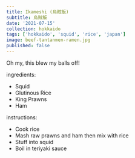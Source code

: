 ```yaml
---
title: Ikameshi (烏賊飯)
subtitle: 烏賊飯
date: '2021-07-15'
collection: hokkaido
tags: ['hokkaido', 'squid', 'rice', 'japan']
image: beef-tantanmen-ramen.jpg
published: false
---
```


Oh my, this blew my balls off!

ingredients:
 - Squid
 - Glutinous Rice
 - King Prawns
 - Ham

instructions:
 - Cook rice
 - Mash raw prawns and ham then mix with rice
 - Stuff into squid
 - Boil in teriyaki sauce